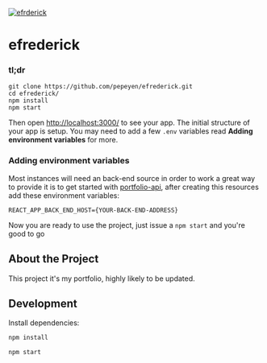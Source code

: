 [![efrderick](https://repository-images.githubusercontent.com/280514081/218fb700-cf63-11ea-9aaf-b75efd0e17d2)](https://efrederick.dev)

# efrederick

### tl;dr

 ```
git clone https://github.com/pepeyen/efrederick.git
cd efrederick/
npm install
npm start
```

Then open [http://localhost:3000/](http://localhost:3000/) to see your app. The initial structure of your app is setup. You may need to add a few `.env` variables read **Adding environment variables** for more.

### Adding environment variables

Most instances will need an back-end source in order to work a great way to provide it is to get started with [portfolio-api](https://github.com/pepeyen/portfolio-api), after creating this resources add these environment variables:

```
REACT_APP_BACK_END_HOST={YOUR-BACK-END-ADDRESS}
```

Now you are ready to use the project, just issue a `npm start` and you're good to go

## About the Project

This project it's my portfolio, highly likely to be updated.

## Development

Install dependencies:

```sh
npm install
```

```sh
npm start
```
